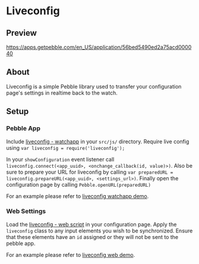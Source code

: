 # Liveconfig

## Preview

https://apps.getpebble.com/en_US/application/56bed5490ed2a75acd000040

## About

Liveconfig is a simple Pebble library used to transfer your configuration page's settings in realtime back to the watch.

## Setup

### Pebble App

Include [liveconfig - watchapp](watchapp/liveconfig.js) in your `src/js/` directory. Require live config using `var liveconfig = require('liveconfig');` 

In your `showConfiguration` event listener call `liveconfig.connect(<app_uuid>, <onchange_callback(id, value)>)`. Also be sure to prepare your URL for liveconfig by calling `var preparedURL = liveconfig.prepareURL(<app_uuid>, <settings_url>)`. Finally open the configuration page by calling `Pebble.openURL(preparedURL)`

For an example please refer to [liveconfig watchapp demo](example/watchapp/).

### Web Settings

Load the [liveconfig - web script](web/liveconfig.js) in your configuration page. Apply the `liveconfig` class to any input elements you wish to be synchronized. Ensure that these elements have an `id` assigned or they will not be sent to the pebble app.

For an example please refer to [liveconfig web demo](example/web/).